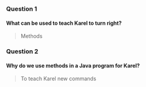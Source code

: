 ### Question 1
#### What can be used to teach Karel to turn right?

> Methods

### Question 2
#### Why do we use methods in a Java program for Karel?

> To teach Karel new commands
